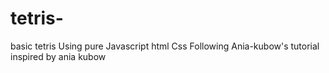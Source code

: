 # tetris-
basic tetris Using pure Javascript html Css Following Ania-kubow's tutorial 
inspired by ania kubow
